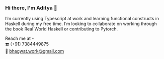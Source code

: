 ### Hi there, I'm Aditya 👋

I’m currently using Typescript at work and learning functional constructs in Haskell during my free time. I’m looking to collaborate on working through the book Real World Haskell or contributing to Pytorch.

Reach me at - </br>
:phone: (+91) 7384449875 </br>
:email: bhagwat.work@gmail.com
